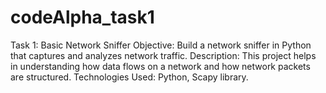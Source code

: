 # codeAlpha_task1
Task 1: Basic Network Sniffer Objective: Build a network sniffer in Python that captures and analyzes network traffic. Description: This project helps in understanding how data flows on a network and how network packets are structured. Technologies Used: Python, Scapy library.
